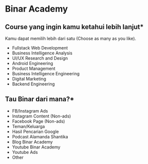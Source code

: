 # Binar Academy

## Course yang ingin kamu ketahui lebih lanjut*

Kamu dapat memilih lebih dari satu (Choose as many as you like).

- Fullstack Web Development
- Business Intelligence Analysis
- UI/UX Research and Design
- Android Engineering
- Product Management
- Business Intelligence Engineering
- Digital Marketing
- Backend Engineering

## Tau Binar dari mana?*

- FB/Instagram Ads
- Instagram Content (Non-ads)
- Facebook Page (Non-ads)
- Teman/Keluarga
- Hasil Pencarian Google
- Podcast Alamanda Shantika
- Blog Binar Academy
- Youtube Binar Academy
- Youtube Ads
- Other

